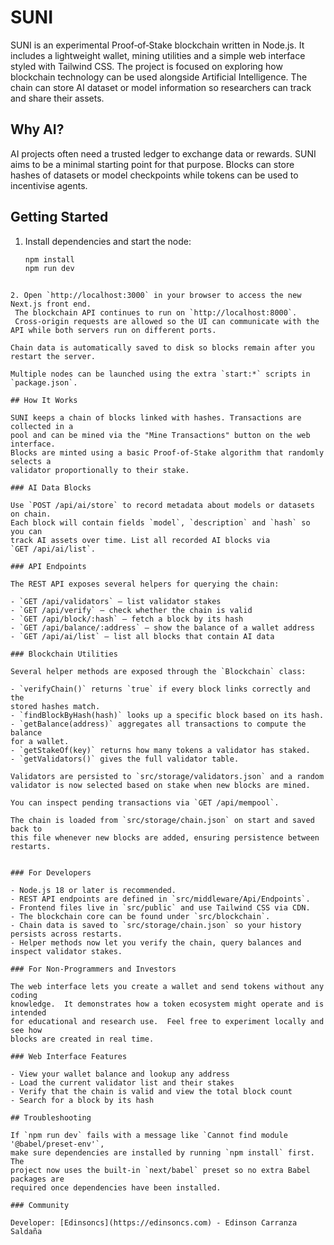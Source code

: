# SUNI

SUNI is an experimental Proof‑of‑Stake blockchain written in Node.js. It includes
a lightweight wallet, mining utilities and a simple web interface styled with
Tailwind CSS.  The project is focused on exploring how blockchain technology can
be used alongside Artificial Intelligence. The chain can store AI dataset or
model information so researchers can track and share their assets.


## Why AI?

AI projects often need a trusted ledger to exchange data or rewards. SUNI aims
to be a minimal starting point for that purpose. Blocks can store hashes of
datasets or model checkpoints while tokens can be used to incentivise agents.

## Getting Started

1. Install dependencies and start the node:

   ```bash
   npm install
   npm run dev
  ```

2. Open `http://localhost:3000` in your browser to access the new Next.js front end.
   The blockchain API continues to run on `http://localhost:8000`.
   Cross-origin requests are allowed so the UI can communicate with the API while both servers run on different ports.

Chain data is automatically saved to disk so blocks remain after you restart the server.

Multiple nodes can be launched using the extra `start:*` scripts in
`package.json`.

## How It Works

SUNI keeps a chain of blocks linked with hashes. Transactions are collected in a
pool and can be mined via the "Mine Transactions" button on the web interface.
Blocks are minted using a basic Proof‑of‑Stake algorithm that randomly selects a
validator proportionally to their stake.

### AI Data Blocks

Use `POST /api/ai/store` to record metadata about models or datasets on chain.
Each block will contain fields `model`, `description` and `hash` so you can
track AI assets over time. List all recorded AI blocks via
`GET /api/ai/list`.

### API Endpoints

The REST API exposes several helpers for querying the chain:

- `GET /api/validators` – list validator stakes
- `GET /api/verify` – check whether the chain is valid
- `GET /api/block/:hash` – fetch a block by its hash
- `GET /api/balance/:address` – show the balance of a wallet address
- `GET /api/ai/list` – list all blocks that contain AI data

### Blockchain Utilities

Several helper methods are exposed through the `Blockchain` class:

- `verifyChain()` returns `true` if every block links correctly and the
  stored hashes match.
- `findBlockByHash(hash)` looks up a specific block based on its hash.
- `getBalance(address)` aggregates all transactions to compute the balance
  for a wallet.
- `getStakeOf(key)` returns how many tokens a validator has staked.
- `getValidators()` gives the full validator table.

Validators are persisted to `src/storage/validators.json` and a random
validator is now selected based on stake when new blocks are mined.

You can inspect pending transactions via `GET /api/mempool`.

The chain is loaded from `src/storage/chain.json` on start and saved back to
this file whenever new blocks are added, ensuring persistence between restarts.


### For Developers

- Node.js 18 or later is recommended.
- REST API endpoints are defined in `src/middleware/Api/Endpoints`.
- Frontend files live in `src/public` and use Tailwind CSS via CDN.
- The blockchain core can be found under `src/blockchain`.
- Chain data is saved to `src/storage/chain.json` so your history persists across restarts.
- Helper methods now let you verify the chain, query balances and inspect validator stakes.

### For Non‑Programmers and Investors

The web interface lets you create a wallet and send tokens without any coding
knowledge.  It demonstrates how a token ecosystem might operate and is intended
for educational and research use.  Feel free to experiment locally and see how
blocks are created in real time.

### Web Interface Features

- View your wallet balance and lookup any address
- Load the current validator list and their stakes
- Verify that the chain is valid and view the total block count
- Search for a block by its hash

## Troubleshooting

If `npm run dev` fails with a message like `Cannot find module '@babel/preset-env'`,
make sure dependencies are installed by running `npm install` first. The
project now uses the built-in `next/babel` preset so no extra Babel packages are
required once dependencies have been installed.

### Community

Developer: [Edinsoncs](https://edinsoncs.com) - Edinson Carranza Saldaña








